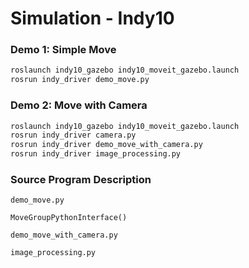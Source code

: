 # Simulation - Indy10



### Demo 1: Simple Move

```bash
roslaunch indy10_gazebo indy10_moveit_gazebo.launch
rosrun indy_driver demo_move.py
```



### Demo 2: Move with Camera

```bash
roslaunch indy10_gazebo indy10_moveit_gazebo.launch
rosrun indy_driver camera.py
rosrun indy_driver demo_move_with_camera.py
rosrun indy_driver image_processing.py
```



### Source Program  Description

`demo_move.py`



`MoveGroupPythonInterface()`



`demo_move_with_camera.py`



`image_processing.py`








